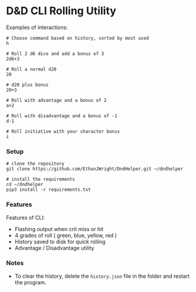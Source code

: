 # D&D CLI Rolling Utility

Examples of interactions:
```
# Choose command based on history, sorted by most used
h

# Roll 2 d6 dice and add a bonus of 3
2d6+3

# Roll a normal d20
20

# d20 plus bonus
20+3

# Roll with advantage and a bonus of 2
a+2

# Roll with disadvantage and a bonus of -1
d-1

# Roll initiative with your character bonus
i
```

### Setup
```
# clone the repository
git clone https://github.com/EthanJWright/DndHelper.git ~/dndhelper

# install the requirements
cd ~/dndhelper
pip3 install -r requirements.txt
```

### Features
Features of CLI:

* Flashing output when crit miss or hit
* 4 grades of roll ( green, blue, yellow, red )
* History saved to disk for quick rolling
* Advantage / Disadvantage utility


### Notes
* To clear the history, delete the `history.json` file in the folder and
    restart the program.
